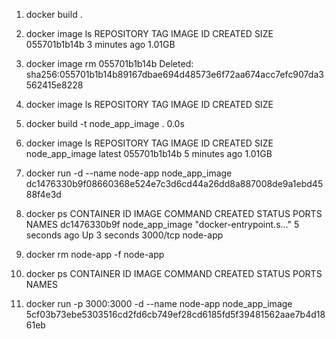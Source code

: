 1. docker build .

2. docker image ls
REPOSITORY   TAG       IMAGE ID       CREATED         SIZE
<none>       <none>    055701b1b14b   3 minutes ago   1.01GB

3. docker image rm 055701b1b14b
Deleted: sha256:055701b1b14b89167dbae694d48573e6f72aa674acc7efc907da3562415e8228

4. docker image ls
REPOSITORY   TAG       IMAGE ID   CREATED   SIZE

5. docker build -t node_app_image .
                                                                    0.0s

6. docker image ls
REPOSITORY       TAG       IMAGE ID       CREATED         SIZE
node_app_image   latest    055701b1b14b   5 minutes ago   1.01GB

7. docker run -d --name node-app node_app_image
dc1476330b9f08660368e524e7c3d6cd44a26dd8a887008de9a1ebd4588f4e3d

8. docker ps
CONTAINER ID   IMAGE            COMMAND                  CREATED         STATUS         PORTS      NAMES
dc1476330b9f   node_app_image   "docker-entrypoint.s…"   5 seconds ago   Up 3 seconds   3000/tcp   node-app

9. docker rm node-app -f
node-app

10. docker ps
CONTAINER ID   IMAGE     COMMAND   CREATED   STATUS    PORTS     NAMES

11. docker run -p 3000:3000 -d --name node-app node_app_image
5cf03b73ebe5303516cd2fd6cb749ef28cd6185fd5f39481562aae7b4d1861eb

